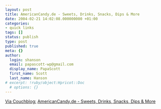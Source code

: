 ```yaml
---
layout: post
title: AmericanCandy.de - Sweets, Drinks, Snacks, Dips & More
date: 2004-02-21 14:02:08.000000000 +01:00
categories:
- quick links
tags: []
status: publish
type: post
published: true
meta: {}
author:
  login: shanson
  email: papascott-wp@gmail.com
  display_name: PapaScott
  first_name: Scott
  last_name: Hanson
# excerpt: !ruby/object:Hpricot::Doc
  # options: {}
---
```

<p><a title="Couchblog: Hmmm, das schmeckt" href="http://www.couchblog.de/couchblog/archives/2004/02/hmmm_das_schmeckt.php">Via Couchblog:</a> <a title="Junk food from the land of junk food junkies" href="http://www.americancandy.de/shop/catalog/index.php">AmericanCandy.de - Sweets, Drinks, Snacks, Dips & More</a></p>
